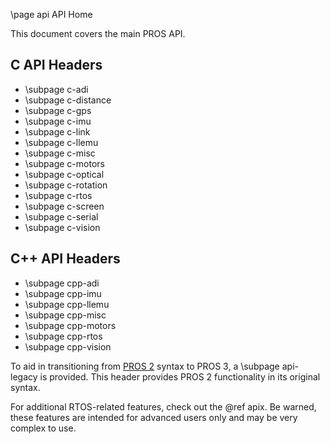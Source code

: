 \page api API Home

This document covers the main PROS API.

## C API Headers

- \subpage c-adi
- \subpage c-distance
- \subpage c-gps
- \subpage c-imu
- \subpage c-link
- \subpage c-llemu
- \subpage c-misc
- \subpage c-motors
- \subpage c-optical
- \subpage c-rotation
- \subpage c-rtos
- \subpage c-screen
- \subpage c-serial
- \subpage c-vision

## C++ API Headers

- \subpage cpp-adi
- \subpage cpp-imu
- \subpage cpp-llemu
- \subpage cpp-misc
- \subpage cpp-motors
- \subpage cpp-rtos
- \subpage cpp-vision

To aid in transitioning from [PROS 2](https://pros.cs.purdue.edu/cortex/index.html) syntax to PROS 3, a \subpage api-legacy is provided. This header provides PROS 2 functionality in its original syntax.

For additional RTOS-related features, check out the @ref apix. Be warned, these features
are intended for advanced users only and may be very complex to use.